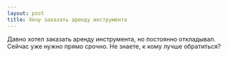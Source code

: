 ```yaml
---
layout: post 
title: Хочу заказать аренду инструмента 
--- 
```

Давно хотел заказать аренду инструмента, но постоянно откладывал. Сейчас уже нужно прямо срочно. Не знаете, к кому лучше обратиться?